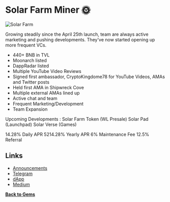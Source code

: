 
# Solar Farm Miner 🌞 

![Solar Farm](https://files.catbox.moe/ejx9z3.jpg)

Growing steadily since the April 25th launch, team are always active marketing and pushing developments. They've now started opening up more frequent VCs.

- 440+ BNB in TVL
- Moonarch listed 
- DappRadar listed 
- Multiple YouTube Video Reviews 
- Signed first ambassador,  CryptoKingdome78 for YouTube Videos, AMAs and Twitter posts
- Held first AMA in Shipwreck Cove
- Multiple external AMAs lined up
- Active chat and team 
- Frequent Marketing/Development 
- Team Expansion

Upcoming Developments : 
Solar Farm Token (WL Presale)
Solar Pad (Launchpad)
Solar Verse (Games)

14.28% Daily APR
5214.28% Yearly APR
6% Maintenance Fee
12.5% Referral

## Links
- [Announcements](https://t.me/SolarFarmMiner_announcements)
- [Telegram](https://t.me/SolarFarmMinerOfficial) 
- [dApp](http://app.solarfarm.finance/?ref=0x131Da3B2Fb6160c4Cb3856a2850286217202E5CA)
- [Medium](https://medium.com/@solarfarmminer/solar-farm-miner-welcome-to-our-protocol-23bf04ee7133)

[**Back to Gems** ](https://shipwreckc0ve.gitbook.io/shipwreck-cove/gems)
